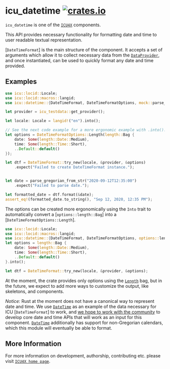 # icu_datetime [![crates.io](https://img.shields.io/crates/v/icu_datetime)](https://crates.io/crates/icu_datetime)

`icu_datetime` is one of the [`ICU4X`] components.

This API provides necessary functionality for formatting date and time to user readable textual representation.

[`DateTimeFormat`] is the main structure of the component. It accepts a set of arguments which
allow it to collect necessary data from the [`DataProvider`], and once instantiated, can be
used to quickly format any date and time provided.

## Examples

```rust
use icu::locid::Locale;
use icu::locid::macros::langid;
use icu::datetime::{DateTimeFormat, DateTimeFormatOptions, mock::parse_gregorian_from_str, options::length};

let provider = icu_testdata::get_provider();

let locale: Locale = langid!("en").into();

// See the next code example for a more ergonomic example with .into().
let options = DateTimeFormatOptions::Length(length::Bag {
    date: Some(length::Date::Medium),
    time: Some(length::Time::Short),
    ..Default::default()
});

let dtf = DateTimeFormat::try_new(locale, &provider, &options)
    .expect("Failed to create DateTimeFormat instance.");


let date = parse_gregorian_from_str("2020-09-12T12:35:00")
    .expect("Failed to parse date.");

let formatted_date = dtf.format(&date);
assert_eq!(formatted_date.to_string(), "Sep 12, 2020, 12:35 PM");
```

The options can be created more ergonomically using the `Into` trait to automatically
convert a [`options::length::Bag`] into a [`DateTimeFormatOptions::Length`].

```rust
use icu::locid::Locale;
use icu::locid::macros::langid;
use icu::datetime::{DateTimeFormat, DateTimeFormatOptions, options::length};
let options = length::Bag {
    date: Some(length::Date::Medium),
    time: Some(length::Time::Short),
    ..Default::default()
}.into();

let dtf = DateTimeFormat::try_new(locale, &provider, &options);
```

At the moment, the crate provides only options using the [`Length`] bag, but in the future,
we expect to add more ways to customize the output, like skeletons, and components.

*Notice:* Rust at the moment does not have a canonical way to represent date and time. We use
[`DateTime`] as an example of the data necessary for ICU [`DateTimeFormat`] to work, and
[we hope to work with the community](https://github.com/unicode-org/icu4x/blob/main/docs/research/datetime.md)
to develop core date and time APIs that will work as an input for this component. [`DateTime`] additionally
has support for non-Gregorian calendars, which this module will eventually be able to format.

[`DataProvider`]: icu_provider::DataProvider
[`ICU4X`]: ../icu/index.html
[`Length`]: options::length
[`DateTime`]: icu_calendar::DateTime

## More Information

For more information on development, authorship, contributing etc. please visit [`ICU4X home page`](https://github.com/unicode-org/icu4x).

